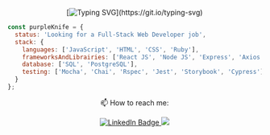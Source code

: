 
<div align="center">

[![Typing SVG](https://readme-typing-svg.demolab.com?font=Fira+Code&pause=1000&color=9677B8EE&center=true&vCenter=true&width=435&lines=Welcome+to+Hind+Nayhi's+Github!)](https://git.io/typing-svg)

</div>

```javascript
const purpleKnife = {
  status: 'Looking for a Full-Stack Web Developer job',
  stack: {
    languages: ['JavaScript', 'HTML', 'CSS', 'Ruby'],
    frameworksAndLibrairies: ['React JS', 'Node JS', 'Express', 'Axios', 'Ajax', 'Rails', 'jQuery', 'Bootstrap', 'SASS', 'WebSocket'],
    database: ['SQL', 'PostgreSQL'],
    testing: ['Mocha', 'Chai', 'Rspec', 'Jest', 'Storybook', 'Cypress']
  }
};
```

 <p align="center">📫 How to reach me:</p>
 <div align="center">
  <a href="https://www.linkedin.com/in/hindnayhi/">
    <img src="https://img.shields.io/badge/LinkedIn-blue?style=for-the-badge&logo=linkedin&logoColor=white" alt="LinkedIn Badge"/>
  </a>
  
  <a href="mailto:hind.nayhi@gmail.com">
    <img src="https://img.shields.io/badge/Gmail-D14836?style=for-the-badge&logo=gmail&logoColor=white" />
  </a>
</div>

<!--
**Purpleknife/Purpleknife** is a ✨ _special_ ✨ repository because its `README.md` (this file) appears on your GitHub profile.

Here are some ideas to get you started:

- 🔭 I’m currently working on ...
- 🌱 I’m currently learning ...
- 👯 I’m looking to collaborate on ...
- 🤔 I’m looking for help with ...
- 💬 Ask me about ...
- 📫 How to reach me: ...
- 😄 Pronouns: ...
- ⚡ Fun fact: ...
-->
